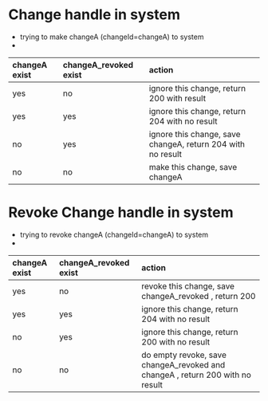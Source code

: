 # Change handle in system
- trying to make changeA (changeId=changeA) to system
- 
| changeA exist | changeA_revoked exist | action                                                      |
|:--------------|:----------------------|:------------------------------------------------------------|
| yes           | no                    | ignore this change, return 200 with result                  |
| yes           | yes                   | ignore this change, return 204 with no result               |
| no            | yes                   | ignore this change, save changeA, return 204 with no result |
| no            | no                    | make this change, save changeA                              |
# Revoke Change handle in system
- trying to revoke changeA (changeId=changeA) to system
- 
| changeA exist | changeA_revoked exist | action                                                                         |
|:--------------|:----------------------|:-------------------------------------------------------------------------------|
| yes           | no                    | revoke this change, save changeA_revoked  , return 200                         |
| yes           | yes                   | ignore this change, return 204 with no result                                  |
| no            | yes                   | ignore this change, return 200 with no result                                  |
| no            | no                    | do empty revoke, save changeA_revoked  and changeA , return 200 with no result |
